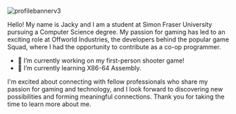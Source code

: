 ![profilebannerv3](https://github.com/JwL-01/JwL-01/assets/38309953/fba2d06c-3187-4024-a91e-01460b46bc07)


Hello! My name is Jacky and I am a student at Simon Fraser University pursuing a Computer Science degree. My passion for gaming has led to an exciting role at Offworld Industries, the developers behind the popular game Squad, where I had the opportunity to contribute as a co-op programmer.

- 🔭 I’m currently working on my first-person shooter game!
- 🌱 I’m currently learning X86-64 Assembly.

I'm excited about connecting with fellow professionals who share my passion for gaming and technology, and I look forward to discovering new possibilities and forming meaningful connections. Thank you for taking the time to learn more about me.

<!--
**JwL-01/JwL-01** is a ✨ _special_ ✨ repository because its `README.md` (this file) appears on your GitHub profile.

Here are some ideas to get you started:

- 🔭 I’m currently working on ...
- 🌱 I’m currently learning ...
- 👯 I’m looking to collaborate on ...
- 🤔 I’m looking for help with ...
- 💬 Ask me about ...
- 📫 How to reach me: ...
- 😄 Pronouns: ...
- ⚡ Fun fact: ...
-->
